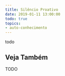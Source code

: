 ```yaml
---
title: Silêncio Proativo
date: 2019-01-11 13:00:00
todo: true
topics:
- auto-conhecimento
---
```


todo

## Veja Também
TODO

